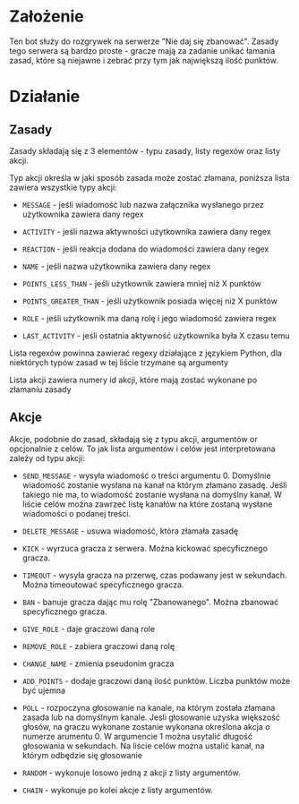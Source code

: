 # Założenie

Ten bot służy do rozgrywek na serwerze "Nie daj się zbanować".
Zasady tego serwera są bardzo proste - gracze mają za zadanie
unikać łamania zasad, które są niejawne i zebrać przy tym jak
największą ilość punktów.

# Działanie

## Zasady

Zasady składają się z 3 elementów - typu zasady, listy regexów oraz listy akcji.

Typ akcji określa w jaki sposób zasada może zostać złamana,
poniższa lista zawiera wszystkie typy akcji:

- `MESSAGE` - jeśli wiadomość lub nazwa załącznika wysłanego 
przez użytkownika zawiera dany regex

- `ACTIVITY` - jeśli nazwa aktywności użytkownika zawiera dany regex

- `REACTION` - jeśli reakcja dodana do wiadomości zawiera dany regex

- `NAME` - jeśli nazwa użytkownika zawiera dany regex

- `POINTS_LESS_THAN` - jeśli użytkownik zawiera mniej niż X punktów

- `POINTS_GREATER_THAN` - jeśli użytkownik posiada więcej niż X punktów

- `ROLE` - jeśli użytkownik ma daną rolę i jego wiadomość zawiera regex

- `LAST_ACTIVITY` - jeśli ostatnia aktywność użytkownika była X czasu temu

Lista regexów powinna zawierać regexy działające z językiem 
Python, dla niektórych typów zasad w tej liście trzymane są argumenty

Lista akcji zawiera numery id akcji, które mają zostać wykonane po złamaniu zasady

## Akcje

Akcje, podobnie do zasad, składają się z typu akcji, 
argumentów or opcjonalnie z celów. To jak lista argumentów
i celów jest interpretowana zależy od typu akcji:

- `SEND_MESSAGE` - wysyła wiadomość o treści argumentu 0.
Domyślnie wiadomość zostanie wysłana na kanał na którym złamano
zasadę. Jeśli takiego nie ma, to wiadomość zostanie wysłana na 
domyślny kanał. W liście celów można zawrzeć listę kanałów
na które zostaną wysłane wiadomości o podanej treści.

- `DELETE_MESSAGE` - usuwa wiadomość, która złamała zasadę

- `KICK` - wyrzuca gracza z serwera. Można kickować
specyficznego gracza.

- `TIMEOUT` - wysyła gracza na przerwę, czas podawany jest w 
sekundach. Można timeoutować specyficznego gracza.

- `BAN` - banuje gracza dając mu rolę "Zbanowanego".
Można zbanować specyficznego gracza.

- `GIVE_ROLE` - daje graczowi daną role

- `REMOVE_ROLE` - zabiera graczowi daną rolę

- `CHANGE_NAME` - zmienia pseudonim gracza

- `ADD_POINTS` - dodaje graczowi daną ilość punktów. 
Liczba punktów może być ujemna

- `POLL` - rozpoczyna głosowanie na kanale, na którym została
złamana zasada lub na domyślnym kanale. Jesli głosowanie
uzyska większość głosów, na graczu wykonane zostanie wykonana
określona akcja o numerze arumentu 0. W argumencie 1 można
usytalić długość głosowania w sekundach. Na liście celów
można ustalić kanał, na którym odbędzie się głosowanie

- `RANDOM` - wykonuje losowo jedną z akcji z listy argumentów.

- `CHAIN` - wykonuje po kolei akcje z listy argumentów.
